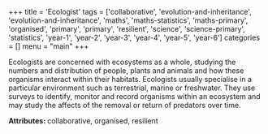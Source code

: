+++
title = 'Ecologist'
tags = ['collaborative', 'evolution-and-inheritance', 'evolution-and-inheritance', 'maths', 'maths-statistics', 'maths-primary', 'organised', 'primary', 'primary', 'resilient', 'science', 'science-primary', 'statistics', 'year-1', 'year-2', 'year-3', 'year-4', 'year-5', 'year-6']
categories = []
menu = "main"
+++

Ecologists are concerned with ecosystems as a whole, studying the numbers and distribution of people, plants and animals and how these organisms interact within their habitats. Ecologists usually specialise in a particular environment such as terrestrial, marine or freshwater. They use surveys to identify, monitor and record organisms within an ecosystem and may study the affects of the removal or return of predators over time.

<strong>Attributes: </strong>collaborative, organised, resilient
